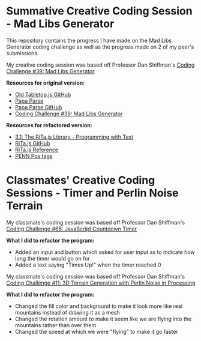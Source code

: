 # Summative Creative Coding Session - Mad Libs Generator
This repository contains the progress I have made on the Mad Libs Generator coding challenge as well as the progress made on 2 of my peer's submissions.

My creative coding session was based off Professor Dan Shiffman's [Coding Challenge #39: Mad Libs Generator](https://www.youtube.com/watch?v=ziBO-U2_t3k&t=855s)

**Resources for original version:**
* [Old Tabletop.js GitHub](https://github.com/jsoma/tabletop)
* [Papa Parse](https://www.papaparse.com/)
* [Papa Parse GitHub](https://github.com/mholt/PapaParse)
* [Coding Challenge #39: Mad Libs Generator](https://www.youtube.com/watch?v=ziBO-U2_t3k&t=855s)

**Resources for refactored version:**
* [3.1: The RiTa.js Library - Programming with Text](https://www.youtube.com/watch?v=lIPEvh8HbGQ&t=297s)
* [RiTa.js GitHub](https://github.com/dhowe/RiTaJS)
* [RiTa.js Reference](https://rednoise.org/rita/reference/index.php)
* [PENN Pos tags](http://rednoise.org/rita/reference/PennTags.html)


# Classmates' Creative Coding Sessions - Timer and Perlin Noise Terrain
My classmate's coding session was based off Professor Dan Shiffman's [Coding Challenge #66: JavaScript Countdown Timer](https://www.youtube.com/watch?v=MLtAMg9_Svw)

**What I did to refactor the program:**
* Added an input and button which asked for user input as to indicate how long the timer would go on for 
* Added a text saying "Times Up!" when the timer reached 0

My classmate's coding session was based off Professor Dan Shiffman's [Coding Challenge #11: 3D Terrain Generation with Perlin Noise in Processing](https://www.youtube.com/watch?v=IKB1hWWedMk)

**What I did to refactor the program:**
* Changed the fill color and background to make it look more like real mountains instead of drawing it as a mesh
* Changed the rotation amount to make it seem like we are flying into the mountains rather than over them
* Changed the speed at which we were "flying" to make it go faster
